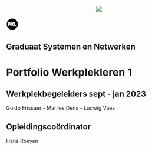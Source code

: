 <p align="center"><img src="../images/pxl_beeld_1.jpg" width="30%"></p>

<img src="../images/logo_pxl_digital_witrand.png" width="20%">

## Graduaat Systemen en Netwerken

# Portfolio Werkplekleren 1

## Werkplekbegeleiders sept - jan 2023
Guido Frissaer - Marlies Dens - Ludwig Vaes

## Opleidingscoördinator
Hans Roeyen
